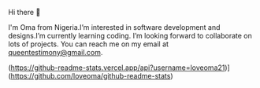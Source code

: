  Hi there 👋

 I'm Oma from Nigeria.I’m interested in software development and designs.I’m currently learning coding.
I’m looking forward to collaborate on lots of projects.
You can reach me on my email at queentestimony@gmail.com.

(https://github-readme-stats.vercel.app/api?username=loveoma21)](https://github.com/loveoma/github-readme-stats)
